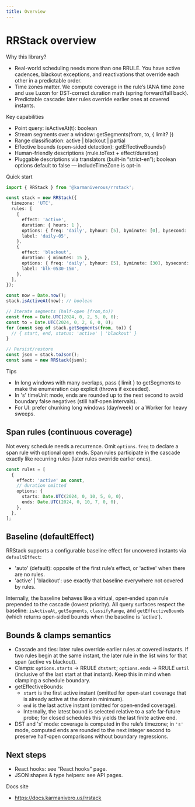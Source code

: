 ```yaml
---
title: Overview
---
```


# RRStack overview

Why this library?

- Real-world scheduling needs more than one RRULE. You have active cadences,
  blackout exceptions, and reactivations that override each other in a
  predictable order.
- Time zones matter. We compute coverage in the rule’s IANA time zone and use
  Luxon for DST-correct duration math (spring forward/fall back).
- Predictable cascade: later rules override earlier ones at covered instants.

Key capabilities

- Point query: isActiveAt(t): boolean
- Stream segments over a window: getSegments(from, to, { limit? })
- Range classification: active | blackout | partial
- Effective bounds (open-sided detection): getEffectiveBounds()
- Human-friendly descriptions (rrule.toText + effect/duration)
- Pluggable descriptions via translators (built-in “strict-en”); boolean options
  default to false — includeTimeZone is opt-in

Quick start

```ts
import { RRStack } from '@karmaniverous/rrstack';

const stack = new RRStack({
  timezone: 'UTC',
  rules: [
    {
      effect: 'active',
      duration: { hours: 1 },
      options: { freq: 'daily', byhour: [5], byminute: [0], bysecond: [0] },
      label: 'daily-05',
    },
    {
      effect: 'blackout',
      duration: { minutes: 15 },
      options: { freq: 'daily', byhour: [5], byminute: [30], bysecond: [0] },
      label: 'blk-0530-15m',
    },
  ],
});

const now = Date.now();
stack.isActiveAt(now); // boolean

// Iterate segments (half‑open [from,to))
const from = Date.UTC(2024, 0, 2, 5, 0, 0);
const to = Date.UTC(2024, 0, 2, 6, 0, 0);
for (const seg of stack.getSegments(from, to)) {
  // { start, end, status: 'active' | 'blackout' }
}

// Persist/restore
const json = stack.toJson();
const same = new RRStack(json);
```

Tips

- In long windows with many overlaps, pass { limit } to getSegments to make the
  enumeration cap explicit (throws if exceeded).
- In 's' timeUnit mode, ends are rounded up to the next second to avoid boundary
  false negatives (still half‑open intervals).
- For UI: prefer chunking long windows (day/week) or a Worker for heavy sweeps.

## Span rules (continuous coverage)

Not every schedule needs a recurrence. Omit `options.freq` to declare a span
rule with optional open ends. Span rules participate in the cascade exactly like
recurring rules (later rules override earlier ones).

```ts
const rules = [
  {
    effect: 'active' as const,
    // duration omitted
    options: {
      starts: Date.UTC(2024, 0, 10, 5, 0, 0),
      ends: Date.UTC(2024, 0, 10, 7, 0, 0),
    },
  },
];
```

## Baseline (defaultEffect)

RRStack supports a configurable baseline effect for uncovered instants via
`defaultEffect`:

- 'auto' (default): opposite of the first rule’s effect, or 'active' when there
  are no rules.
- 'active' | 'blackout': use exactly that baseline everywhere not covered by
  rules.

Internally, the baseline behaves like a virtual, open‑ended span rule prepended
to the cascade (lowest priority). All query surfaces respect the baseline:
`isActiveAt`, `getSegments`, `classifyRange`, and `getEffectiveBounds` (which
returns open‑sided bounds when the baseline is 'active').

## Bounds & clamps semantics

- Cascade and ties: later rules override earlier rules at covered instants.
  If two rules begin at the same instant, the later rule in the list wins for
  that span (active vs blackout).
- Clamps: `options.starts` → RRULE `dtstart`; `options.ends` → RRULE `until`
  (inclusive of the last start at that instant). Keep this in mind when
  clamping a schedule boundary.
- getEffectiveBounds:
  - `start` is the first active instant (omitted for open‑start coverage that
    is already active at the domain minimum).
  - `end` is the last active instant (omitted for open‑ended coverage).
  - Internally, the latest bound is selected relative to a safe far‑future
    probe; for closed schedules this yields the last finite active end.
- DST and 's' mode: coverage is computed in the rule’s timezone; in `'s'`
  mode, computed ends are rounded to the next integer second to preserve
  half‑open comparisons without boundary regressions.

## Next steps

- React hooks: see “React hooks” page.
- JSON shapes & type helpers: see API pages.

Docs site

- https://docs.karmanivero.us/rrstack
